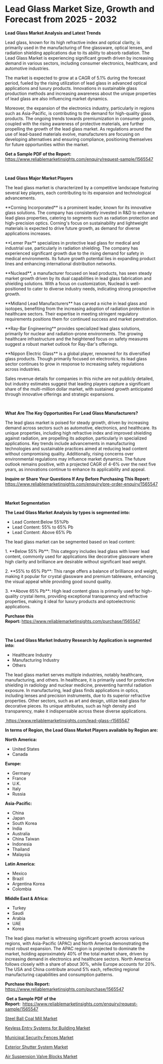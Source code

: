 <p><h1>Lead Glass Market Size, Growth and Forecast from 2025 - 2032</h1></p><p><strong>Lead Glass Market Analysis and Latest Trends</strong></p>
<p><p>Lead glass, known for its high refractive index and optical clarity, is primarily used in the manufacturing of fine glassware, optical lenses, and radiation shielding applications due to its ability to absorb radiation. The Lead Glass Market is experiencing significant growth driven by increasing demand in various sectors, including consumer electronics, healthcare, and automotive industries. </p><p>The market is expected to grow at a CAGR of 5.1% during the forecast period, fueled by the rising utilization of lead glass in advanced optical applications and luxury products. Innovations in sustainable glass production methods and increasing awareness about the unique properties of lead glass are also influencing market dynamics. </p><p>Moreover, the expansion of the electronics industry, particularly in regions such as Asia-Pacific, is contributing to the demand for high-quality glass products. The ongoing trends towards premiumization in consumer goods, coupled with the rising awareness of protective materials, are further propelling the growth of the lead glass market. As regulations around the use of lead-based materials evolve, manufacturers are focusing on developing alternatives and ensuring compliance, positioning themselves for future opportunities within the market.</p></p>
<p><strong>Get a Sample PDF of the Report:&nbsp;</strong> <a href="https://www.reliablemarketinsights.com/enquiry/request-sample/1565547?utm_campaign=3209&utm_medium=2&utm_source=Github&utm_content=ia&utm_term=31032025&utm_id=lead-glass">https://www.reliablemarketinsights.com/enquiry/request-sample/1565547</a></p>
<p>&nbsp;</p>
<p><strong>Lead Glass Major Market Players</strong></p>
<p><p>The lead glass market is characterized by a competitive landscape featuring several key players, each contributing to its expansion and technological advancements.</p><p>**Corning Incorporated** is a prominent leader, known for its innovative glass solutions. The company has consistently invested in R&D to enhance lead glass properties, catering to segments such as radiation protection and high-precision optics. Corning's focus on sustainability and lightweight materials is expected to drive future growth, as demand for diverse applications increases.</p><p>**Lemer Pax** specializes in protective lead glass for medical and industrial use, particularly in radiation shielding. The company has experienced significant growth due to the rising demand for safety in medical environments. Its future growth potential lies in expanding product lines and enhancing international distribution networks.</p><p>**Nuclead**, a manufacturer focused on lead products, has seen steady market growth driven by its dual capabilities in lead glass fabrication and shielding solutions. With a focus on customization, Nuclead is well-positioned to cater to diverse industry needs, indicating strong prospective growth.</p><p>**Midland Lead Manufacturers** has carved a niche in lead glass and isotopes, benefiting from the increasing adoption of radiation protection in healthcare sectors. Their expertise in meeting stringent regulatory requirements positions them for continued success and market penetration.</p><p>**Ray-Bar Engineering** provides specialized lead glass solutions, primarily for nuclear and radiation-prone environments. The growing healthcare infrastructure and the heightened focus on safety measures suggest a robust market outlook for Ray-Bar's offerings.</p><p>**Nippon Electric Glass** is a global player, renowned for its diversified glass products. Though primarily focused on electronics, its lead glass sector continues to grow in response to increasing safety regulations across industries.</p><p>Sales revenue details for companies in this niche are not publicly detailed, but industry estimates suggest that leading players capture a significant share of the multi-million dollar market, with sustained growth anticipated through innovative offerings and strategic expansions.</p></p>
<p>&nbsp;</p>
<p><strong>What Are The Key Opportunities For Lead Glass Manufacturers?</strong></p>
<p><p>The lead glass market is poised for steady growth, driven by increasing demand across sectors such as automotive, electronics, and healthcare. Its unique properties, including high refractive index and improved shielding against radiation, are propelling its adoption, particularly in specialized applications. Key trends include advancements in manufacturing technologies and sustainable practices aimed at reducing lead content without compromising quality. Additionally, rising concerns over environmental regulations may influence market dynamics. The future outlook remains positive, with a projected CAGR of 4-6% over the next five years, as innovations continue to enhance its applicability and appeal.</p></p>
<p><strong>Inquire or Share Your Questions If Any Before Purchasing This Report:</strong> <a href="https://www.reliablemarketinsights.com/enquiry/pre-order-enquiry/1565547?utm_campaign=3209&utm_medium=2&utm_source=Github&utm_content=ia&utm_term=31032025&utm_id=lead-glass">https://www.reliablemarketinsights.com/enquiry/pre-order-enquiry/1565547</a></p>
<p>&nbsp;</p>
<p><strong>Market Segmentation</strong></p>
<p><strong>The Lead Glass Market Analysis by types is segmented into:</strong></p>
<p><ul><li>Lead Content:Below 55%Pb</li><li>Lead Content: 55% to 65% Pb</li><li>Lead Content: Above 65% Pb</li></ul></p>
<p><p>The lead glass market can be segmented based on lead content: </p><p>1. **Below 55% Pb**: This category includes lead glass with lower lead content, commonly used for applications like decorative glassware where high clarity and brilliance are desirable without significant lead weight.</p><p>2. **55% to 65% Pb**: This range offers a balance of brilliance and weight, making it popular for crystal glassware and premium tableware, enhancing the visual appeal while providing good sound quality.</p><p>3. **Above 65% Pb**: High lead content glass is primarily used for high-quality crystal items, providing exceptional transparency and refractive properties, making it ideal for luxury products and optoelectronic applications.</p></p>
<p><strong>Purchase this Report:&nbsp;</strong><a href="https://www.reliablemarketinsights.com/purchase/1565547?utm_campaign=3209&utm_medium=2&utm_source=Github&utm_content=ia&utm_term=31032025&utm_id=lead-glass">https://www.reliablemarketinsights.com/purchase/1565547</a></p>
<p>&nbsp;</p>
<p><strong>The Lead Glass Market Industry Research by Application is segmented into:</strong></p>
<p><ul><li>Healthcare Industry</li><li>Manufacturing Industry</li><li>Others</li></ul></p>
<p><p>The lead glass market serves multiple industries, notably healthcare, manufacturing, and others. In healthcare, it is primarily used for protective shielding in radiology and nuclear medicine, preventing harmful radiation exposure. In manufacturing, lead glass finds applications in optics, including lenses and precision instruments, due to its superior refractive properties. Other sectors, such as art and design, utilize lead glass for decorative pieces. Its unique attributes, such as high density and transparency, make it indispensable across these diverse applications.</p></p>
<p><a href="https://www.reliablemarketinsights.com/lead-glass-r1565547?utm_campaign=3209&utm_medium=2&utm_source=Github&utm_content=ia&utm_term=31032025&utm_id=lead-glass">&nbsp;https://www.reliablemarketinsights.com/lead-glass-r1565547</a></p>
<p><strong>In terms of Region, the Lead Glass Market Players available by Region are:</strong></p>
<p>
    <p> <strong> North America: </strong>
        <ul>
            <li>United States</li>
            <li>Canada</li>
        </ul>
        </p> 
    <p> <strong> Europe: </strong>
        <ul>
            <li>Germany</li>
            <li>France</li>
            <li>U.K.</li>
            <li>Italy</li>
            <li>Russia</li>
        </ul>
        </p> 
    <p> <strong> Asia-Pacific: </strong>
        <ul>
            <li>China</li>
            <li>Japan</li>
            <li>South Korea</li>
            <li>India</li>
            <li>Australia</li>
            <li>China Taiwan</li>
            <li>Indonesia</li>
            <li>Thailand</li>
            <li>Malaysia</li>
        </ul>
        </p> 
    <p> <strong> Latin America: </strong>
        <ul>
            <li>Mexico</li>
            <li>Brazil</li>
            <li>Argentina Korea</li>
            <li>Colombia</li>
        </ul>
        </p> 
    <p> <strong> Middle East & Africa: </strong>
        <ul>
            <li>Turkey</li>
            <li>Saudi</li>
            <li>Arabia</li>
            <li>UAE</li>
            <li>Korea</li>
        </ul>
    </p>
    </p>
<p><p>The lead glass market is witnessing significant growth across various regions, with Asia-Pacific (APAC) and North America demonstrating the most robust expansion. The APAC region is projected to dominate the market, holding approximately 40% of the total market share, driven by increasing demand in electronics and healthcare sectors. North America follows closely with a share of about 30%, while Europe accounts for 20%. The USA and China contribute around 5% each, reflecting regional manufacturing capabilities and consumption patterns.</p></p>
<p><strong>Purchase this Report: </strong><a href="https://www.reliablemarketinsights.com/purchase/1565547?utm_campaign=3209&utm_medium=2&utm_source=Github&utm_content=ia&utm_term=31032025&utm_id=lead-glass">https://www.reliablemarketinsights.com/purchase/1565547</a></p>
<p>&nbsp;<strong>Get a Sample PDF of the Report:&nbsp;&nbsp;</strong><a href="https://www.reliablemarketinsights.com/enquiry/request-sample/1565547?utm_campaign=3209&utm_medium=2&utm_source=Github&utm_content=ia&utm_term=31032025&utm_id=lead-glass">https://www.reliablemarketinsights.com/enquiry/request-sample/1565547</a></p>
<p><strong></strong></p>
<p><p><a href="https://www.linkedin.com/pulse/billion-dollar-steel-ball-coal-mill-market-industry-value-future-jsqbf?utm_campaign=3209&utm_medium=2&utm_source=Github&utm_content=ia&utm_term=31032025&utm_id=lead-glass">Steel Ball Coal Mill Market</a></p><p><a href="https://www.linkedin.com/pulse/estimating-size-keyless-entry-systems-building-market-current-y18yc?utm_campaign=3209&utm_medium=2&utm_source=Github&utm_content=ia&utm_term=31032025&utm_id=lead-glass">Keyless Entry Systems for Building Market</a></p><p><a href="https://www.linkedin.com/pulse/market-growth-forecast-municipal-security-fences-industry-kthqc?utm_campaign=3209&utm_medium=2&utm_source=Github&utm_content=ia&utm_term=31032025&utm_id=lead-glass">Municipal Security Fences Market</a></p><p><a href="https://www.linkedin.com/pulse/competitive-landscape-exterior-shutter-system-market-8h6ac?utm_campaign=3209&utm_medium=2&utm_source=Github&utm_content=ia&utm_term=31032025&utm_id=lead-glass">Exterior Shutter System Market</a></p><p><a href="https://www.linkedin.com/pulse/air-suspension-valve-blocks-market-size-industry-outlook-gheac?utm_campaign=3209&utm_medium=2&utm_source=Github&utm_content=ia&utm_term=31032025&utm_id=lead-glass">Air Suspension Valve Blocks Market</a></p></p>